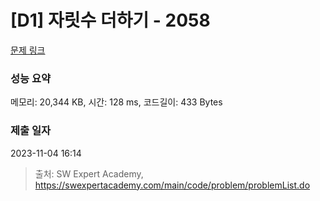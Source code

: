# [D1] 자릿수 더하기 - 2058 

[문제 링크](https://swexpertacademy.com/main/code/problem/problemDetail.do?contestProbId=AV5QPRjqA10DFAUq) 

### 성능 요약

메모리: 20,344 KB, 시간: 128 ms, 코드길이: 433 Bytes

### 제출 일자

2023-11-04 16:14



> 출처: SW Expert Academy, https://swexpertacademy.com/main/code/problem/problemList.do